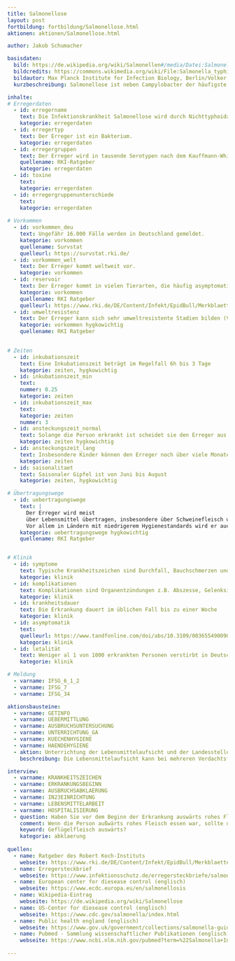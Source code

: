```yaml
---
title: Salmonellose
layout: post
fortbildung: fortbildung/Salmonellose.html
aktionen: aktionen/Salmonellose.html

author: Jakob Schumacher

basisdaten:
  bild: https://de.wikipedia.org/wiki/Salmonellen#/media/Datei:Salmonella_typhimurium.png
  bildcredits: https://commons.wikimedia.org/wiki/File:Salmonella_typhimurium.png
  bildautor: Max Planck Institute for Infection Biology, Berlin/Volker Brinkmann
  kurzbeschreibung: Salmonellose ist neben Campylobacter der häufigste bakterielle Gastroenteritis-Erreger in Deutschland. Salmonellen können Gastroenteritis oder Typhus/Paratyphus hervorrufen. Ausbrüche sind häufig erkennbar.

inhalte:  
# Erregerdaten
  - id: erregername
    text: Die Infektionskrankheit Salmonellose wird durch Nichttyphoidale Salmonellen hervorgerufen. 
    kategorie: erregerdaten
  - id: erregertyp
    text: Der Erreger ist ein Bakterium. 
    kategorie: erregerdaten
  - id: erregergruppen
    text: Der Erreger wird in tausende Serotypen nach dem Kauffmann-White-Le Minor-Schema eingeteilt. Die häufigsten sind S. Typhimurium und S. Enteritidis.
    quellename: RKI-Ratgeber 
    kategorie: erregerdaten
  - id: toxine
    text: 
    kategorie: erregerdaten
  - id: erregergruppenunterschiede
    text: 
    kategorie: erregerdaten
    
# Vorkommen
  - id: vorkommen_deu
    text: Ungefähr 16.000 Fälle werden in Deutschland gemeldet.
    kategorie: vorkommen
    quellename: Survstat
    quelleurl: https://survstat.rki.de/
  - id: vorkommen_welt
    text: Der Erreger kommt weltweit vor.
    kategorie: vorkommen
  - id: reservoir
    text: Der Erreger kommt in vielen Tierarten, die häufig asymptomatisch sind. S. Typhimurium kommt häufig in Schweinen vor. S. Enteritidis häufig in Geflügel. Seltene Serovare weisen auf ein besondere Infektionsquelle hin.
    kategorie: vorkommen
    quellename: RKI Ratgeber
    quelleurl: https://www.rki.de/DE/Content/Infekt/EpidBull/Merkblaetter/Ratgeber_Campylobacter.html
  - id: umweltresistenz
    text: Der Erreger kann sich sehr umweltresistente Stadien bilden (VBNC)
    kategorie: vorkommen hygkowichtig
    quellename: RKI Ratgeber 

    
# Zeiten
  - id: inkubationszeit
    text: Eine Inkubationszeit beträgt im Regelfall 6h bis 3 Tage
    kategorie: zeiten, hygkowichtig
  - id: inkubationszeit_min
    text: 
    nummer: 0.25
    kategorie: zeiten
  - id: inkubationszeit_max
    text:
    kategorie: zeiten
    nummer: 3
  - id: ansteckungszeit_normal
    text: Solange die Person erkrankt ist scheidet sie den Erreger aus. Auch nach dem Ende der Symptome wird der Erreger ausgeschieden
    kategorie: zeiten hygkowichtig
  - id: ansteckungszeit_lang 
    text: Insbesondere Kinder können den Erreger noch über viele Monate ausscheiden.
    kategorie: zeiten
  - id: saisonalitaet
    text: Saisonaler Gipfel ist von Juni bis August
    kategorie: zeiten, hygkowichtig 

# Übertragungswege
  - id: uebertragungswege
    text: | 
      Der Erreger wird meist 
      über Lebensmittel übertragen, insbesondere über Schweinefleisch und Geflügelfleisch. Prinzipiell können aber die meisten Lebensmittel mit Salmonellen kontaminiert sein. Er wird selten von Mensch zu Mensch übertragen. 
      Vor allem in Ländern mit niedrigerem Hygienestandards wird er auch über Trinkwasser oder Baden übertragen. 
    kategorie: uebertragungswege hygkowichtig
    quellename: RKI Ratgeber


# Klinik
  - id: symptome
    text: Typische Krankheitszeichen sind Durchfall, Bauchschmerzen und Erbrechen.  
    kategorie: klinik
  - id: komplikationen
    text: Komplikationen sind Organentzündungen z.B. Abszesse, Gelenksinfektionen, Lungenentzündungen, Meningitis.
    kategorie: klinik
  - id: krankheitsdauer
    text: Die Erkrankung dauert im üblichen Fall bis zu einer Woche
    kategorie: klinik
  - id: asymptomatik
    text: 
    quelleurl: https://www.tandfonline.com/doi/abs/10.3109/00365549009027077?journalCode=infd19 
    kategorie: klinik
  - id: letalität
    text: Weniger al 1 von 1000 erkrankten Personen verstirbt in Deutschland.
    kategorie: klinik

# Meldung
  - varname: IFSG_6_1_2
  - varname: IFSG_7
  - varname: IFSG_34 

aktionsbausteine:
  - varname: GETINFO
  - varname: UEBERMITTLUNG
  - varname: AUSBRUCHSUNTERSUCHUNG
  - varname: UNTERRICHTUNG_GA
  - varname: KUECHENHYGIENE
  - varname: HAENDEHYGIENE
  - aktion: Unterrichtung der Lebensmittelaufsicht und der Landesstelle über einen außerhäuslichen Essensort bei dem Rohfleisch verzehrt wurde oder hygienische Standards möglicherweise nicht optimal waren ("Dönerbude").
    beschreibung: Die Lebensmittelaufsicht kann bei mehreren Verdachtsfällen am selben Essensort eine Untersuchung einleiten.

interview:     
  - varname: KRANKHEITSZEICHEN
  - varname: ERKRANKUNGSBEGINN
  - varname: AUSBRUCHSABKLAERUNG
  - varname: IN23EINRICHTUNG
  - varname: LEBENSMITTELARBEIT
  - varname: HOSPITALISIERUNG
  - question: Haben Sie vor dem Beginn der Erkrankung auswärts rohes Fleisch gegessen? Wenn Ja, wo genau?
    comment: Wenn die Person außwärts rohes Fleisch essen war, sollte der Name des Essensortes in einem öffentlichen Kommentar vermerkt werden oder der Lebensmittelaufsicht übermittelt werden. Das hilft der Landestelle einem Ausbruch auf die Spur zu kommen.
    keyword: Geflügelfleisch auswärts?
    kategorie: abklaerung
  
quellen:
  - name: Ratgeber des Robert Koch-Instituts
    webseite: https://www.rki.de/DE/Content/Infekt/EpidBull/Merkblaetter/Ratgeber_Salmonellose.html
  - name: Erregersteckbrief
    webseite: https://www.infektionsschutz.de/erregersteckbriefe/salmonellen/
  - name: European center for diesease control (englisch)
    webseite: https://www.ecdc.europa.eu/en/salmonellosis
  - name: Wikipedia-Eintrag
    webseite: https://de.wikipedia.org/wiki/Salmonellose
  - name: US-Center for diesease control (englisch)
    webseite: https://www.cdc.gov/salmonella/index.html
  - name: Public health england (englisch)
    webseite: https://www.gov.uk/government/collections/salmonella-guidance-data-and-analysis
  - name: Pubmed - Sammlung wissenschaftlicher Publikationen (englisch)
    webseite: https://www.ncbi.nlm.nih.gov/pubmed?term=%22Salmonella+Infections%22%5BMesh%5D
    
---
```

